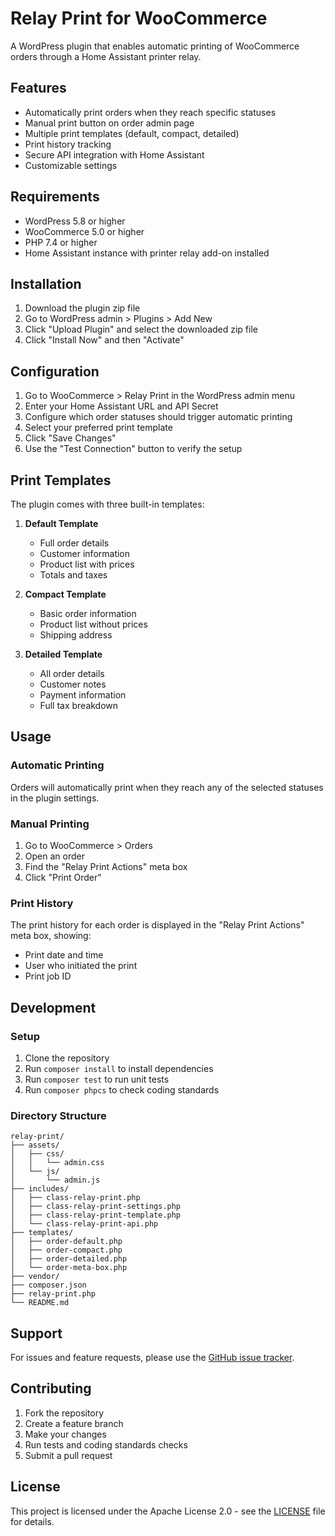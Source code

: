 # Relay Print for WooCommerce

A WordPress plugin that enables automatic printing of WooCommerce orders through a Home Assistant printer relay.

## Features

- Automatically print orders when they reach specific statuses
- Manual print button on order admin page
- Multiple print templates (default, compact, detailed)
- Print history tracking
- Secure API integration with Home Assistant
- Customizable settings

## Requirements

- WordPress 5.8 or higher
- WooCommerce 5.0 or higher
- PHP 7.4 or higher
- Home Assistant instance with printer relay add-on installed

## Installation

1. Download the plugin zip file
2. Go to WordPress admin > Plugins > Add New
3. Click "Upload Plugin" and select the downloaded zip file
4. Click "Install Now" and then "Activate"

## Configuration

1. Go to WooCommerce > Relay Print in the WordPress admin menu
2. Enter your Home Assistant URL and API Secret
3. Configure which order statuses should trigger automatic printing
4. Select your preferred print template
5. Click "Save Changes"
6. Use the "Test Connection" button to verify the setup

## Print Templates

The plugin comes with three built-in templates:

1. **Default Template**
   - Full order details
   - Customer information
   - Product list with prices
   - Totals and taxes

2. **Compact Template**
   - Basic order information
   - Product list without prices
   - Shipping address

3. **Detailed Template**
   - All order details
   - Customer notes
   - Payment information
   - Full tax breakdown

## Usage

### Automatic Printing

Orders will automatically print when they reach any of the selected statuses in the plugin settings.

### Manual Printing

1. Go to WooCommerce > Orders
2. Open an order
3. Find the "Relay Print Actions" meta box
4. Click "Print Order"

### Print History

The print history for each order is displayed in the "Relay Print Actions" meta box, showing:
- Print date and time
- User who initiated the print
- Print job ID

## Development

### Setup

1. Clone the repository
2. Run `composer install` to install dependencies
3. Run `composer test` to run unit tests
4. Run `composer phpcs` to check coding standards

### Directory Structure

```
relay-print/
├── assets/
│   ├── css/
│   │   └── admin.css
│   └── js/
│       └── admin.js
├── includes/
│   ├── class-relay-print.php
│   ├── class-relay-print-settings.php
│   ├── class-relay-print-template.php
│   └── class-relay-print-api.php
├── templates/
│   ├── order-default.php
│   ├── order-compact.php
│   ├── order-detailed.php
│   └── order-meta-box.php
├── vendor/
├── composer.json
├── relay-print.php
└── README.md
```

## Support

For issues and feature requests, please use the [GitHub issue tracker](https://github.com/samuelmukoti/ha-printer-relay/issues).

## Contributing

1. Fork the repository
2. Create a feature branch
3. Make your changes
4. Run tests and coding standards checks
5. Submit a pull request

## License

This project is licensed under the Apache License 2.0 - see the [LICENSE](LICENSE) file for details. 
